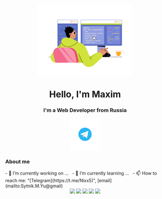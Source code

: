 <div id="header" align="center">
 <img src="juicy-man-programmer-writing-code-and-make-web-design-on-a-pc.gif" width="300" />
</div>  

<div align="center">
	 <h1>Hello, I'm Maxim</h1>
	 <h3>I'm a Web Developer from Russia</h3>
</div>

<div id="social-links" align="center">
	<a href="https://t.me/Nixx5">
		<img src="telegram.svg" alt="Telegram" width="100"/>
	</a>
</div>

<div id="aboutMe">
	<h3>About me</h3>
	- 🔭 I’m currently working on ... &nbsp;
	- 🌱 I’m currently learning ... &nbsp;
	- 📫 How to reach me: "[Telegram](https://t.me/Nixx5)", [email](mailto:Sytnik.M.Yu@gmail)
</div>

<!-- <div id="tools">
	<h3>Languages & Tools</h3>
	
        <img src="cdn.jsdelivr.net/gh/devicons/devicon/icons/javascript/javascript-original.svg" alt="JS" width="100"/>&nbsp;
        <img src="https://cdn.jsdelivr.net/gh/devicons/devicon/icons/css3/css3-original.svg" alt="CSS" width="100"/>&nbsp;
        <img src="https://cdn.jsdelivr.net/gh/devicons/devicon/icons/html5/html5-original.svg" alt="HTML" width="100"/>&nbsp;
	<img src="https://cdn.jsdelivr.net/gh/devicons/devicon/icons/react/react-original.svg" alt="React" width="100"/>&nbsp;
	<img src="https://cdn.jsdelivr.net/gh/devicons/devicon/icons/npm/npm-original-wordmark.svg" alt="npm" width="100"/>&nbsp;
        <img src="https://cdn.jsdelivr.net/gh/devicons/devicon/icons/nodejs/nodejs-plain-wordmark.svg" alt="node" width="100"/>&nbsp;
        <img src="[https://cdn.jsdelivr.net/gh/devicons/devicon/icons/github/github-original.svg](https://blog.skillfactory.ru/kak-pravilno-oformit-profil-github-novichku/)" alt="git" width="100"/>&nbsp;
        

</div> -->

<div id="stat" align="center">
	<img src="https://github-profile-summary-cards.vercel.app/api/cards/profile-details?username=Nixx342&theme=github_dark" wigth="90%"/>
	<img src="https://github-profile-summary-cards.vercel.app/api/cards/repos-per-language?username=Nixx342&theme=github_dark"/>
	<img src="https://github-profile-summary-cards.vercel.app/api/cards/most-commit-language?username=Nixx342&theme=github_dark"/>
	<img src="https://github-profile-summary-cards.vercel.app/api/cards/stats?username=Nixx342&theme=github_dark"/>
	<img src="http://github-profile-summary-cards.vercel.app/api/cards/productive-time?username=Nixx342&theme=github_dark"/>
	
</div>

<!--
**Nixx342/Nixx342** is a ✨ _special_ ✨ repository because its `README.md` (this file) appears on your GitHub profile.

Here are some ideas to get you started:

- 🔭 I’m currently working on ...
- 🌱 I’m currently learning ...
- 👯 I’m looking to collaborate on ...
- 🤔 I’m looking for help with ...
- 💬 Ask me about ...
- 📫 How to reach me: ...
- 😄 Pronouns: ...
- ⚡ Fun fact: ...
-->
